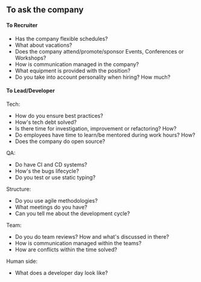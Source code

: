 
## To ask the company

#### To Recruiter

 - Has the company flexible schedules?
 - What about vacations?
 - Does the company attend/promote/sponsor Events, Conferences or Workshops?
 - How is communication managed in the company?
 - What equipment is provided with the position?
 - Do you take into account personality when hiring? How much?

#### To Lead/Developer

Tech:
 - How do you ensure best practices?
 - How's tech debt solved?
 - Is there time for investigation, improvement or refactoring? How?
 - Do employees have time to learn/be mentored during work hours? How?
 - Does the company do open source?

QA:
 - Do have CI and CD systems?
 - How's the bugs lifecycle?
 - Do you test or use static typing?

Structure:
 - Do you use agile methodologies?
 - What meetings do you have?
 - Can you tell me about the development cycle?

Team: 
 - Do you do team reviews? How and what's discussed in there?
 - How is communication managed within the teams?
 - How are conflicts within the time solved?

Human side:
 - What does a developer day look like?

